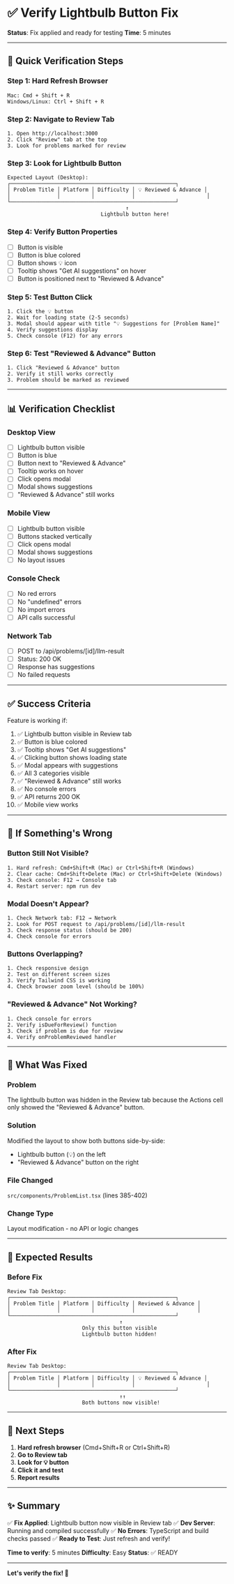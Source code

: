 # ✅ Verify Lightbulb Button Fix

**Status**: Fix applied and ready for testing
**Time**: 5 minutes

---

## 🚀 Quick Verification Steps

### Step 1: Hard Refresh Browser
```
Mac: Cmd + Shift + R
Windows/Linux: Ctrl + Shift + R
```

### Step 2: Navigate to Review Tab
```
1. Open http://localhost:3000
2. Click "Review" tab at the top
3. Look for problems marked for review
```

### Step 3: Look for Lightbulb Button
```
Expected Layout (Desktop):
┌─────────────────────────────────────────────────────┐
│ Problem Title │ Platform │ Difficulty │ 💡 Reviewed & Advance │
│               │          │            │                       │
└─────────────────────────────────────────────────────┘
                                      ↑
                              Lightbulb button here!
```

### Step 4: Verify Button Properties
- [ ] Button is visible
- [ ] Button is blue colored
- [ ] Button shows 💡 icon
- [ ] Tooltip shows "Get AI suggestions" on hover
- [ ] Button is positioned next to "Reviewed & Advance"

### Step 5: Test Button Click
```
1. Click the 💡 button
2. Wait for loading state (2-5 seconds)
3. Modal should appear with title "💡 Suggestions for [Problem Name]"
4. Verify suggestions display
5. Check console (F12) for any errors
```

### Step 6: Test "Reviewed & Advance" Button
```
1. Click "Reviewed & Advance" button
2. Verify it still works correctly
3. Problem should be marked as reviewed
```

---

## 📊 Verification Checklist

### Desktop View
- [ ] Lightbulb button visible
- [ ] Button is blue
- [ ] Button next to "Reviewed & Advance"
- [ ] Tooltip works on hover
- [ ] Click opens modal
- [ ] Modal shows suggestions
- [ ] "Reviewed & Advance" still works

### Mobile View
- [ ] Lightbulb button visible
- [ ] Buttons stacked vertically
- [ ] Click opens modal
- [ ] Modal shows suggestions
- [ ] No layout issues

### Console Check
- [ ] No red errors
- [ ] No "undefined" errors
- [ ] No import errors
- [ ] API calls successful

### Network Tab
- [ ] POST to /api/problems/[id]/llm-result
- [ ] Status: 200 OK
- [ ] Response has suggestions
- [ ] No failed requests

---

## ✅ Success Criteria

Feature is working if:

1. ✅ Lightbulb button visible in Review tab
2. ✅ Button is blue colored
3. ✅ Tooltip shows "Get AI suggestions"
4. ✅ Clicking button shows loading state
5. ✅ Modal appears with suggestions
6. ✅ All 3 categories visible
7. ✅ "Reviewed & Advance" still works
8. ✅ No console errors
9. ✅ API returns 200 OK
10. ✅ Mobile view works

---

## 🐛 If Something's Wrong

### Button Still Not Visible?
```
1. Hard refresh: Cmd+Shift+R (Mac) or Ctrl+Shift+R (Windows)
2. Clear cache: Cmd+Shift+Delete (Mac) or Ctrl+Shift+Delete (Windows)
3. Check console: F12 → Console tab
4. Restart server: npm run dev
```

### Modal Doesn't Appear?
```
1. Check Network tab: F12 → Network
2. Look for POST request to /api/problems/[id]/llm-result
3. Check response status (should be 200)
4. Check console for errors
```

### Buttons Overlapping?
```
1. Check responsive design
2. Test on different screen sizes
3. Verify Tailwind CSS is working
4. Check browser zoom level (should be 100%)
```

### "Reviewed & Advance" Not Working?
```
1. Check console for errors
2. Verify isDueForReview() function
3. Check if problem is due for review
4. Verify onProblemReviewed handler
```

---

## 📝 What Was Fixed

### Problem
The lightbulb button was hidden in the Review tab because the Actions cell only showed the "Reviewed & Advance" button.

### Solution
Modified the layout to show both buttons side-by-side:
- Lightbulb button (💡) on the left
- "Reviewed & Advance" button on the right

### File Changed
`src/components/ProblemList.tsx` (lines 385-402)

### Change Type
Layout modification - no API or logic changes

---

## 🎯 Expected Results

### Before Fix
```
Review Tab Desktop:
┌─────────────────────────────────────────────────────┐
│ Problem Title │ Platform │ Difficulty │ Reviewed & Advance │
│               │          │            │                    │
└─────────────────────────────────────────────────────┘
                                    ↑
                        Only this button visible
                        Lightbulb button hidden!
```

### After Fix
```
Review Tab Desktop:
┌─────────────────────────────────────────────────────┐
│ Problem Title │ Platform │ Difficulty │ 💡 Reviewed & Advance │
│               │          │            │                       │
└─────────────────────────────────────────────────────┘
                                    ↑↑
                        Both buttons now visible!
```

---

## 🚀 Next Steps

1. **Hard refresh browser** (Cmd+Shift+R or Ctrl+Shift+R)
2. **Go to Review tab**
3. **Look for 💡 button**
4. **Click it and test**
5. **Report results**

---

## ✨ Summary

✅ **Fix Applied**: Lightbulb button now visible in Review tab
✅ **Dev Server**: Running and compiled successfully
✅ **No Errors**: TypeScript and build checks passed
✅ **Ready to Test**: Just refresh and verify!

**Time to verify**: 5 minutes
**Difficulty**: Easy
**Status**: ✅ READY

---

**Let's verify the fix! 🚀**

